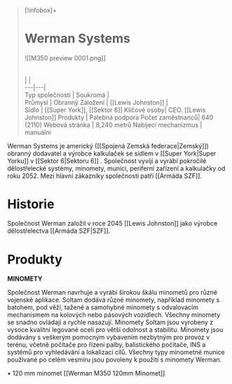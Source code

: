 > [!infobox]+  
> # Werman Systems
> ![[M350 preview 0001.png]]  
> ######  
>  |  |  
> ---|---|   
> Typ společnosti | Soukromá |  
> Průmysl |  Obranný
> Založení | [[Lewis Johnston]] |  
> Sídlo | [[Super York]], [[Sektor 6]]
> Klíčové osoby| CEO. [[Lewis Johnston]]
>  Produkty | Palebná podpora
>  Počet zaměstnanců| 640 (2110)
>  Webová stránka | 8,240 metrů
>  Nabíjecí mechanizmus | manuální

Werman Systems je americký ([[Spojená Zemská federace|Zemský]]) obranný dodavatel a výrobce kalkulaček se sídlem v [[Super York|Super Yorku]] v [[Sektor 6|Sektoru 6]] . Společnost vyvíjí a vyrábí pokročilé dělostřelecké systémy, minomety, munici, periferní zařízení a kalkulačky od roku 2052. Mezi hlavní zákazníky společnosti patří [[Armáda SZF]].

# Historie

Společnost Werman založil v roce 2045 [[Lewis Johnston]] jako výrobce dělostřelectva [[Armáda SZF|SZF]].

# Produkty

**MINOMETY**

Společnost Werman navrhuje a vyrábí širokou škálu minometů pro různé vojenské aplikace. Soltam dodává různé minomety, například minomety s batohem, pod věží, tažené a samohybné minomety s odvalovacím mechanismem na kolových nebo pásových vozidlech. Všechny minomety se snadno ovládají a rychle nasazují. Minomety Soltam jsou vyrobeny z vysoce kvalitní legované oceli pro větší odolnost a stabilitu. Minomety jsou dodávány s veškerým pomocným vybavením nezbytným pro provoz v terénu, včetně počítače pro řízení palby, balistického počítače, INS a systémů pro vyhledávání a lokalizaci cílů. Všechny typy minometné munice používané po celém vesmíru jsou povoleny k použití s minomety Werman.

• 120 mm minomet
	[[Werman M350 120mm Minomet]]